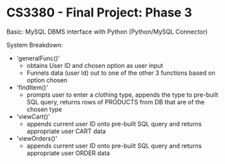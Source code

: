 # CS3380 - Final Project: Phase 3
Basic:
MySQL DBMS interface with Python (Python/MySQL Connector)

System Breakdown:
- 'generalFunc()'
  - obtains User ID and chosen option as user input
  - Funnels data (user Id) out to one of the other 3 functions based on option chosen
- 'findItem()'
  - prompts user to enter a clothing type, appends the type to pre-built SQL query, returns rows of PRODUCTS from DB that are of the chosen type
- 'viewCart()'
  - appends current user ID onto pre-built SQL query and returns appropriate user CART data
- 'viewOrders()'
  - appends current user ID onto pre-built SQL query and returns appropriate user ORDER data
